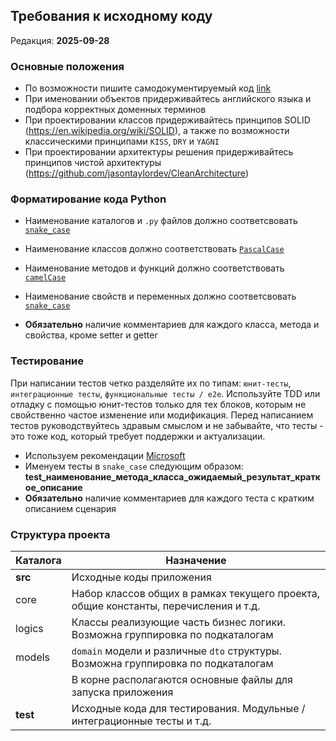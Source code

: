 ## Требования к исходному коду
Редакция: **2025-09-28**

### Основные положения

- По возможности пишите самодокументируемый код [link](https://habr.com/ru/post/458264/)
- При именовании объектов придерживайтесь английского языка и подбора корректных доменных терминов
- При проектировании классов придерживайтесь принципов SOLID (https://en.wikipedia.org/wiki/SOLID), а также по возможности классическими принципами `KISS`, `DRY` и `YAGNI`
- При проектировании архитектуры решения придерживайтесь принципов чистой архитектуры (https://github.com/jasontaylordev/CleanArchitecture)

### Форматирование кода Python
- Наименование каталогов и `.py` файлов должно соответсвовать [`snake_case`](https://en.wikipedia.org/wiki/Snake_case)
- Наименование классов должно соответствовать [`PascalCase`](https://medium.com/@alivander/camel-pascal-snake-case-и-другие-стили-написания-288ec62ca0d0)
- Наименование методов и функций должно соответствовать [`camelCase`](https://ru.wikipedia.org/wiki/%D0%92%D0%B5%D1%80%D0%B1%D0%BB%D1%8E%D0%B6%D0%B8%D0%B9_%D1%80%D0%B5%D0%B3%D0%B8%D1%81%D1%82%D1%80)
- Наименование свойств и переменных должно соответсвовать [`snake_case`](https://en.wikipedia.org/wiki/Snake_case)

- **Обязательно** наличие комментариев для каждого класса, метода и свойства, кроме setter и getter

### Тестирование

При написании тестов четко разделяйте их по типам: `юнит-тесты`, `интеграционные тесты`, `функциональные тесты / e2e`. 
Используйте TDD или отладку с помощью юнит-тестов только для тех блоков, которым не свойственно частое изменение или модификация. 
Перед написанием тестов руководствуйтесь здравым смыслом и не забывайте, что тесты - это тоже код, который требует поддержки и актуализации.

- Используем рекомендации [Microsoft](https://learn.microsoft.com/ru-ru/dotnet/core/testing/unit-testing-best-practices)
- Именуем тесты в `snake_case` следующим образом: **test_наименование_метода_класса_ожидаемый_результат_краткое_описание**
- **Обязательно** наличие комментариев для каждого теста с кратким описанием сценария

### Структура проекта

| Каталога | Назначение                                                                          |
|----------|-------------------------------------------------------------------------------------|
| **src**  | Исходные коды приложения                                                            |
| core     | Набор классов общих в рамках текущего проекта, общие константы, перечисления и т.д. |
| logics   | Классы реализующие часть бизнес логики. Возможна группировка по подкаталогам        |
| models   | `domain` модели и различные `dto` структуры. Возможна группировка по подкаталогам   |
|          | В корне располагаются основные файлы для запуска приложения                         |
| **test** | Исходные кода для тестирования. Модульные / интеграционные тесты и т.д.             |



